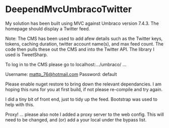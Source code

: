 # DeependMvcUmbracoTwitter

My solution has been built using MVC against Umbraco version 7.4.3. The homepage should display a Twitter feed.

Note: The CMS has been used to add afew details such as the Twitter keys, tokens, caching duration, twitter account name(s), 
and max feed count. The code then pulls these out the CMS and into the Twitter API. The library I used is TweetSharp.

To log in to the CMS please go to localhost:.../umbraco/ ...

Username: mattp_76@hotmail.com
Password: default

Please enable nuget restore to bring down the relevant dependancies. I am hoping this runs for you at first build, if not please re-compile and try
again.

I did a tiny bit of front end, just to tidy up the feed. Bootstrap was used to help with this.

Proxy! ... please also note I added a proxy server to the web config. This will need to be changed, and (or) add a your local under the bypass list.


